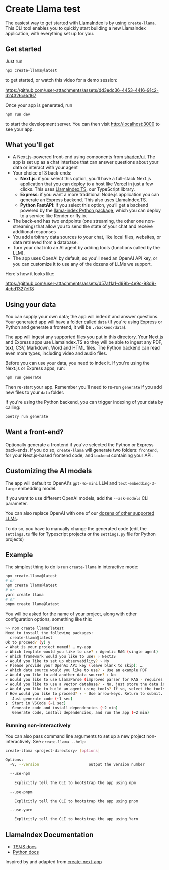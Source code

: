 # Create Llama test

The easiest way to get started with [LlamaIndex](https://www.llamaindex.ai/) is by using `create-llama`. This CLI tool enables you to quickly start building a new LlamaIndex application, with everything set up for you.

## Get started

Just run

```bash
npx create-llama@latest
```

to get started, or watch this video for a demo session:

https://github.com/user-attachments/assets/dd3edc36-4453-4416-91c2-d24326c6c167

Once your app is generated, run

```bash
npm run dev
```

to start the development server. You can then visit [http://localhost:3000](http://localhost:3000) to see your app.

## What you'll get

- A Next.js-powered front-end using components from [shadcn/ui](https://ui.shadcn.com/). The app is set up as a chat interface that can answer questions about your data or interact with your agent
- Your choice of 3 back-ends:
  - **Next.js**: if you select this option, you’ll have a full-stack Next.js application that you can deploy to a host like [Vercel](https://vercel.com/) in just a few clicks. This uses [LlamaIndex.TS](https://www.npmjs.com/package/llamaindex), our TypeScript library.
  - **Express**: if you want a more traditional Node.js application you can generate an Express backend. This also uses LlamaIndex.TS.
  - **Python FastAPI**: if you select this option, you’ll get a backend powered by the [llama-index Python package](https://pypi.org/project/llama-index/), which you can deploy to a service like Render or fly.io.
- The back-end has two endpoints (one streaming, the other one non-streaming) that allow you to send the state of your chat and receive additional responses
- You add arbitrary data sources to your chat, like local files, websites, or data retrieved from a database.
- Turn your chat into an AI agent by adding tools (functions called by the LLM).
- The app uses OpenAI by default, so you'll need an OpenAI API key, or you can customize it to use any of the dozens of LLMs we support.

Here's how it looks like:

https://github.com/user-attachments/assets/d57af1a1-d99b-4e9c-98d9-4cbd1327eff8

## Using your data

You can supply your own data; the app will index it and answer questions. Your generated app will have a folder called `data` (If you're using Express or Python and generate a frontend, it will be `./backend/data`).

The app will ingest any supported files you put in this directory. Your Next.js and Express apps use LlamaIndex.TS so they will be able to ingest any PDF, text, CSV, Markdown, Word and HTML files. The Python backend can read even more types, including video and audio files.

Before you can use your data, you need to index it. If you're using the Next.js or Express apps, run:

```bash
npm run generate
```

Then re-start your app. Remember you'll need to re-run `generate` if you add new files to your `data` folder.

If you're using the Python backend, you can trigger indexing of your data by calling:

```bash
poetry run generate
```

## Want a front-end?

Optionally generate a frontend if you've selected the Python or Express back-ends. If you do so, `create-llama` will generate two folders: `frontend`, for your Next.js-based frontend code, and `backend` containing your API.

## Customizing the AI models

The app will default to OpenAI's `gpt-4o-mini` LLM and `text-embedding-3-large` embedding model.

If you want to use different OpenAI models, add the `--ask-models` CLI parameter.

You can also replace OpenAI with one of our [dozens of other supported LLMs](https://docs.llamaindex.ai/en/stable/module_guides/models/llms/modules.html).

To do so, you have to manually change the generated code (edit the `settings.ts` file for Typescript projects or the `settings.py` file for Python projects)

## Example

The simplest thing to do is run `create-llama` in interactive mode:

```bash
npx create-llama@latest
# or
npm create llama@latest
# or
yarn create llama
# or
pnpm create llama@latest
```

You will be asked for the name of your project, along with other configuration options, something like this:

```bash
>> npm create llama@latest
Need to install the following packages:
  create-llama@latest
Ok to proceed? (y) y
✔ What is your project named? … my-app
✔ Which template would you like to use? › Agentic RAG (single agent)
✔ Which framework would you like to use? › NextJS
✔ Would you like to set up observability? › No
✔ Please provide your OpenAI API key (leave blank to skip): …
✔ Which data source would you like to use? › Use an example PDF
✔ Would you like to add another data source? › No
✔ Would you like to use LlamaParse (improved parser for RAG - requires API key)? … no / yes
✔ Would you like to use a vector database? › No, just store the data in the file system
✔ Would you like to build an agent using tools? If so, select the tools here, otherwise just press enter › Weather
? How would you like to proceed? › - Use arrow-keys. Return to submit.
   Just generate code (~1 sec)
❯  Start in VSCode (~1 sec)
   Generate code and install dependencies (~2 min)
   Generate code, install dependencies, and run the app (~2 min)
```

### Running non-interactively

You can also pass command line arguments to set up a new project
non-interactively. See `create-llama --help`:

```bash
create-llama <project-directory> [options]

Options:
  -V, --version                      output the version number

  --use-npm

    Explicitly tell the CLI to bootstrap the app using npm

  --use-pnpm

    Explicitly tell the CLI to bootstrap the app using pnpm

  --use-yarn

    Explicitly tell the CLI to bootstrap the app using Yarn

```

## LlamaIndex Documentation

- [TS/JS docs](https://ts.llamaindex.ai/)
- [Python docs](https://docs.llamaindex.ai/en/stable/)

Inspired by and adapted from [create-next-app](https://github.com/vercel/next.js/tree/canary/packages/create-next-app)
